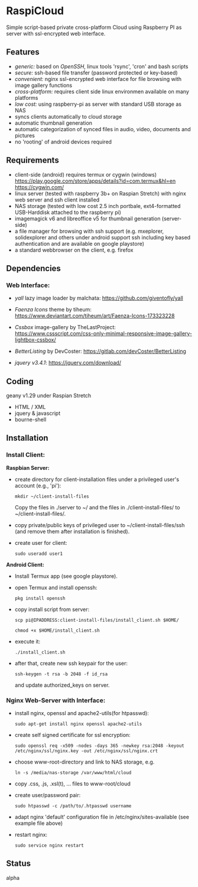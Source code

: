 # RaspiCloud
Simple script-based private cross-platform Cloud using Raspberry PI as server with ssl-encrypted web interface.

## Features
- *generic:* based on *OpenSSH*, linux tools 'rsync', 'cron' and bash scripts
- *secure:* ssh-based file transfer (password protected or key-based)
- *convenient:* nginx ssl-encrypted web interface for file browsing with image gallery functions
- *cross-platform:* requires client side linux environmen available on many platforms
- *low cost:* using raspberry-pi as server with standard USB storage as NAS 
- syncs clients automatically to cloud storage
- automatic thumbnail generation
- automatic categorization of synced files in audio, video, documents and pictures
- no 'rooting' of android devices required

## Requirements
- client-side (android) requires termux or cygwin (windows)  
  https://play.google.com/store/apps/details?id=com.termux&hl=en  
  https://cygwin.com/
- linux server (tested with raspberry 3b+ on Raspian Stretch) with nginx web server and ssh client installed
- NAS storage (tested with low cost 2.5 inch portbale, ext4-formatted USB-Harddisk attached to the raspberry pi)
- imagemagick v6 and libreoffice v5 for thumbnail generation (server-side)
- a file manager for browsing with ssh support (e.g. mxeplorer, solidexplorer and others under android support ssh including key based authentication and are available on google playstore)
- a standard webbrowser on the client, e.g. firefox

## Dependencies
### Web Interface:
  - *yall* lazy image loader by malchata:
   https://github.com/giventofly/yall
    
  - *Faenza Icons* theme by tiheum:
   https://www.deviantart.com/tiheum/art/Faenza-Icons-173323228
   
  - *Cssbox* image-gallery by TheLastProject:
   https://www.cssscript.com/css-only-minimal-responsive-image-gallery-lightbox-cssbox/
   
  - *BetterListing* by DevCoster:
   https://gitlab.com/devCoster/BetterListing
   
   - *jquery v3.4.1*:
   https://jquery.com/download/
   
## Coding
geany v1.29 under Raspian Stretch
- HTML / XML
- jquery & javascript
- bourne-shell

## Installation
### Install Client:
  **Raspbian Server:** 
  - create directory for client-installation files under a privileged user's account (e.g., 'pi'):
  
    ```mkdir ~/client-install-files```
    
    Copy the files in ./server to ~/ and the files in ./client-install-files/ to ~/client-install-files/.
    
  - copy private/public keys of privileged user to ~/client-install-files/ssh (and remove them after installation is finished).
  - create user for client: 
  
    ```sudo useradd user1```
  
  **Android Client:**
  - Install Termux app (see google playstore).
  - open Termux and install openssh:
  
    ```pkg install openssh```
  
  - copy install script from server:
  
    ```scp pi@IPADDRESS:client-install-files/install_client.sh $HOME/```
    
    ```chmod +x $HOME/install_client.sh```
  
  - execute it:
  
    ```./install_client.sh```
  
  - after that, create new ssh keypair for the user:
  
    ```ssh-keygen -t rsa -b 2048 -f id_rsa```
    
    and update authorized_keys on server.
   
### Nginx Web-Server with Interface:
  - install nginx, openssl and apache2-utils(for htpasswd):
    
    ```sudo apt-get install nginx openssl apache2-utils```
  - create self signed certificate for ssl encryption:
   
    ```sudo openssl req -x509 -nodes -days 365 -newkey rsa:2048 -keyout /etc/nginx/ssl/nginx.key -out /etc/nginx/ssl/nginx.crt```
  - choose www-root-directory and link to NAS storage, e.g.
   
    ```ln -s /media/nas-storage /var/www/html/cloud```
  - copy .css, .js, .xsl(t), ... files to www-root/cloud
  - create user/password pair:
   
    ```sudo htpasswd -c /path/to/.htpasswd username```
  - adapt nginx 'default' configuration file in /etc/nginx/sites-available (see example file above)
  - restart nginx:
   
    ```sudo service nginx restart```

## Status
 alpha

